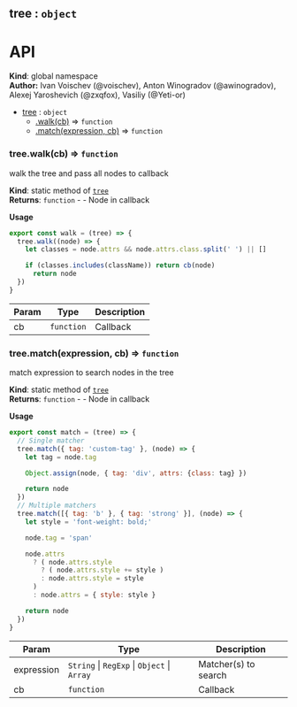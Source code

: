 <a name="tree"></a>

## tree : <code>object</code>
# API

**Kind**: global namespace  
**Author:** Ivan Voischev (@voischev),
        Anton Winogradov (@awinogradov),
        Alexej Yaroshevich (@zxqfox),
        Vasiliy (@Yeti-or)  

* [tree](#tree) : <code>object</code>
    * [.walk(cb)](#tree.walk) ⇒ <code>function</code>
    * [.match(expression, cb)](#tree.match) ⇒ <code>function</code>

<a name="tree.walk"></a>

### tree.walk(cb) ⇒ <code>function</code>
walk the tree and pass all nodes to callback

**Kind**: static method of <code>[tree](#tree)</code>  
**Returns**: <code>function</code> - - Node in callback

**Usage**
```js
export const walk = (tree) => {
  tree.walk((node) => {
    let classes = node.attrs && node.attrs.class.split(' ') || []

    if (classes.includes(className)) return cb(node)
      return node
  })
}
```  

| Param | Type | Description |
| --- | --- | --- |
| cb | <code>function</code> | Callback |

<a name="tree.match"></a>

### tree.match(expression, cb) ⇒ <code>function</code>
match expression to search nodes in the tree

**Kind**: static method of <code>[tree](#tree)</code>  
**Returns**: <code>function</code> - - Node in callback

**Usage**
```js
export const match = (tree) => {
  // Single matcher
  tree.match({ tag: 'custom-tag' }, (node) => {
    let tag = node.tag

    Object.assign(node, { tag: 'div', attrs: {class: tag} })

    return node
  })
  // Multiple matchers
  tree.match([{ tag: 'b' }, { tag: 'strong' }], (node) => {
    let style = 'font-weight: bold;'

    node.tag = 'span'

    node.attrs
      ? ( node.attrs.style
        ? ( node.attrs.style += style )
        : node.attrs.style = style
      )
      : node.attrs = { style: style }

    return node
  })
}
```  

| Param | Type | Description |
| --- | --- | --- |
| expression | <code>String</code> &#124; <code>RegExp</code> &#124; <code>Object</code> &#124; <code>Array</code> | Matcher(s) to search |
| cb | <code>function</code> | Callback |

